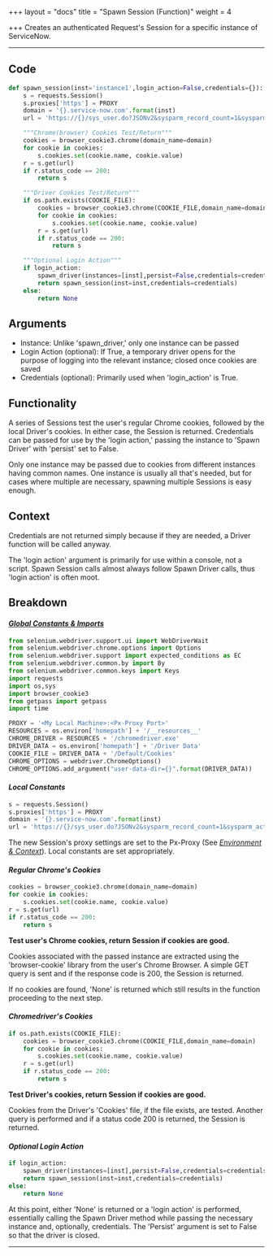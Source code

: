 +++
layout = "docs"
title = "Spawn Session (Function)"
weight = 4

+++
Creates an authenticated Request's Session for a specific instance of ServiceNow.

<hr />

## Code

```python
def spawn_session(inst='instance1',login_action=False,credentials={}):
	s = requests.Session()
	s.proxies['https'] = PROXY
	domain = '{}.service-now.com'.format(inst)
	url = 'https://{}/sys_user.do?JSONv2&sysparm_record_count=1&sysparm_action=getKeys'.format(domain)

	"""Chrome(browser) Cookies Test/Return"""
	cookies = browser_cookie3.chrome(domain_name=domain)
	for cookie in cookies:
		s.cookies.set(cookie.name, cookie.value)
	r = s.get(url)
	if r.status_code == 200:
		return s

	"""Driver Cookies Test/Return"""
	if os.path.exists(COOKIE_FILE):
		cookies = browser_cookie3.chrome(COOKIE_FILE,domain_name=domain)
		for cookie in cookies:
			s.cookies.set(cookie.name, cookie.value)
		r = s.get(url)
		if r.status_code == 200:
			return s

	"""Optional Login Action"""
	if login_action:
		spawn_driver(instances=[inst],persist=False,credentials=credentials)
		return spawn_session(inst=inst,credentials=credentials)
	else:
		return None
```

## Arguments

* Instance: Unlike 'spawn_driver,' only one instance can be passed
* Login Action (optional): If True, a temporary driver opens for the purpose of logging into the relevant instance; closed once cookies are saved
* Credentials (optional): Primarily used when 'login_action' is True.

## Functionality

A series of Sessions test the user's regular Chrome cookies, followed by the local Driver's cookies. In either case, the Session is returned. Credentials can be passed for use by the 'login action,' passing the instance to 'Spawn Driver' with 'persist' set to False.

Only one instance may be passed due to cookies from different instances having common names. One instance is usually all that's needed, but for cases where multiple are necessary, spawning multiple Sessions is easy enough.

## Context

Credentials are not returned simply because if they are needed, a Driver function will be called anyway.

The 'login action' argument is primarily for use within a console, not a script. Spawn Session calls almost always follow Spawn Driver calls, thus 'login action' is often moot.

</hr>

## Breakdown

#### [**_Global Constants & Imports_**](/docs/connectors/spawn-driver-function/)

```python
from selenium.webdriver.support.ui import WebDriverWait
from selenium.webdriver.chrome.options import Options
from selenium.webdriver.support import expected_conditions as EC
from selenium.webdriver.common.by import By
from selenium.webdriver.common.keys import Keys
import requests
import os,sys
import browser_cookie3
from getpass import getpass
import time

PROXY = '<My Local Machine>:<Px-Proxy Port>'
RESOURCES = os.environ['homepath'] + '/__resources__'
CHROME_DRIVER = RESOURCES + '/chromedriver.exe'
DRIVER_DATA = os.environ['homepath'] + '/Driver Data'
COOKIE_FILE = DRIVER_DATA + '/Default/Cookies'
CHROME_OPTIONS = webdriver.ChromeOptions()
CHROME_OPTIONS.add_argument("user-data-dir={}".format(DRIVER_DATA))
```

#### **_Local Constants_**

```python
s = requests.Session()
s.proxies['https'] = PROXY
domain = '{}.service-now.com'.format(inst)
url = 'https://{}/sys_user.do?JSONv2&sysparm_record_count=1&sysparm_action=getKeys'.format(domain)
```

The new Session's proxy settings are set to the Px-Proxy (See [_Environment & Context_](https://jjydyhotlchyoa.instant.forestry.io/docs/general-context/)). Local constants are set appropriately.

#### **_Regular Chrome's Cookies_**

```python
cookies = browser_cookie3.chrome(domain_name=domain)
for cookie in cookies:
	s.cookies.set(cookie.name, cookie.value)
r = s.get(url)
if r.status_code == 200:
	return s
```

**Test user's Chrome cookies, return Session if cookies are good.**

Cookies associated with the passed instance are extracted using the 'browser-cookie' library from the user's Chrome Browser. A simple GET query is sent and if the response code is 200, the Session is returned.

If no cookies are found, 'None' is returned which still results in the function proceeding to the next step.

#### **_Chromedriver's Cookies_**

```python
if os.path.exists(COOKIE_FILE):
	cookies = browser_cookie3.chrome(COOKIE_FILE,domain_name=domain)
	for cookie in cookies:
		s.cookies.set(cookie.name, cookie.value)
	r = s.get(url)
	if r.status_code == 200:
		return s
```

**Test Driver's cookies, return Session if cookies are good.**

Cookies from the Driver's 'Cookies' file, if the file exists, are tested. Another query is performed and if a status code 200 is returned, the Session is returned.

#### **_Optional Login Action_**

```python
if login_action:
	spawn_driver(instances=[inst],persist=False,credentials=credentials)
	return spawn_session(inst=inst,credentials=credentials)
else:
	return None
```

At this point, either 'None' is returned or a 'login action' is performed, essentially calling the Spawn Driver method while passing the necessary instance and, optionally, credentials. The 'Persist' argument is set to False so that the driver is closed.
<hr />